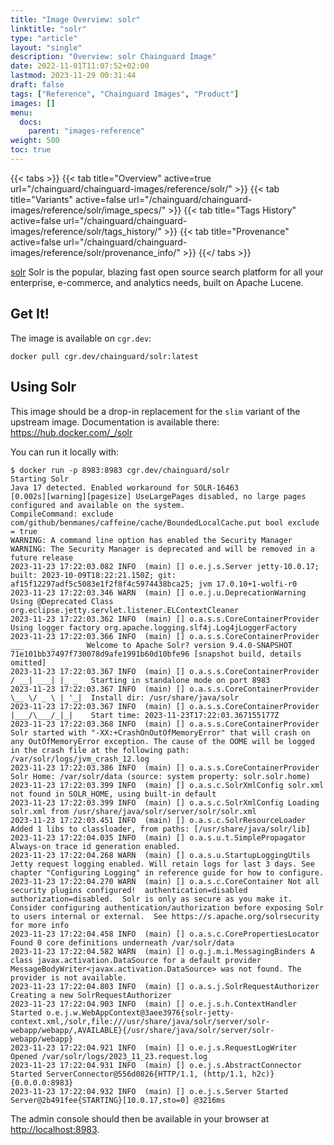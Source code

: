 ```yaml
---
title: "Image Overview: solr"
linktitle: "solr"
type: "article"
layout: "single"
description: "Overview: solr Chainguard Image"
date: 2022-11-01T11:07:52+02:00
lastmod: 2023-11-29 00:31:44
draft: false
tags: ["Reference", "Chainguard Images", "Product"]
images: []
menu: 
  docs: 
    parent: "images-reference"
weight: 500
toc: true
---
```


{{< tabs >}}
{{< tab title="Overview" active=true url="/chainguard/chainguard-images/reference/solr/" >}}
{{< tab title="Variants" active=false url="/chainguard/chainguard-images/reference/solr/image_specs/" >}}
{{< tab title="Tags History" active=false url="/chainguard/chainguard-images/reference/solr/tags_history/" >}}
{{< tab title="Provenance" active=false url="/chainguard/chainguard-images/reference/solr/provenance_info/" >}}
{{</ tabs >}}



<!--overview:start-->
[solr](https://github.com/apache/solr) Solr is the popular, blazing fast open source search platform for all your enterprise, e-commerce, and analytics needs, built on Apache Lucene.
<!--overview:end-->

<!--getting:start-->
## Get It!
The image is available on `cgr.dev`:

```
docker pull cgr.dev/chainguard/solr:latest
```
<!--getting:end-->

<!--body:start-->
## Using Solr

This image should be a drop-in replacement for the `slim` variant of the upstream image.
Documentation is available there: https://hub.docker.com/_/solr

You can run it locally with:

```shell
$ docker run -p 8983:8983 cgr.dev/chainguard/solr
Starting Solr
Java 17 detected. Enabled workaround for SOLR-16463
[0.002s][warning][pagesize] UseLargePages disabled, no large pages configured and available on the system.
CompileCommand: exclude com/github/benmanes/caffeine/cache/BoundedLocalCache.put bool exclude = true
WARNING: A command line option has enabled the Security Manager
WARNING: The Security Manager is deprecated and will be removed in a future release
2023-11-23 17:22:03.082 INFO  (main) [] o.e.j.s.Server jetty-10.0.17; built: 2023-10-09T18:22:21.150Z; git: af15f12297adf5c5083e1f2f8f4c5974438bca25; jvm 17.0.10+1-wolfi-r0
2023-11-23 17:22:03.346 WARN  (main) [] o.e.j.u.DeprecationWarning Using @Deprecated Class org.eclipse.jetty.servlet.listener.ELContextCleaner
2023-11-23 17:22:03.362 INFO  (main) [] o.a.s.s.CoreContainerProvider Using logger factory org.apache.logging.slf4j.Log4jLoggerFactory
2023-11-23 17:22:03.366 INFO  (main) [] o.a.s.s.CoreContainerProvider  ___      _       Welcome to Apache Solr? version 9.4.0-SNAPSHOT 71e101bb37497f730078d9afe1991b60d10bfe96 [snapshot build, details omitted]
2023-11-23 17:22:03.367 INFO  (main) [] o.a.s.s.CoreContainerProvider / __| ___| |_ _   Starting in standalone mode on port 8983
2023-11-23 17:22:03.367 INFO  (main) [] o.a.s.s.CoreContainerProvider \__ \/ _ \ | '_|  Install dir: /usr/share/java/solr
2023-11-23 17:22:03.367 INFO  (main) [] o.a.s.s.CoreContainerProvider |___/\___/_|_|    Start time: 2023-11-23T17:22:03.367155177Z
2023-11-23 17:22:03.368 INFO  (main) [] o.a.s.s.CoreContainerProvider Solr started with "-XX:+CrashOnOutOfMemoryError" that will crash on any OutOfMemoryError exception. The cause of the OOME will be logged in the crash file at the following path: /var/solr/logs/jvm_crash_12.log
2023-11-23 17:22:03.386 INFO  (main) [] o.a.s.s.CoreContainerProvider Solr Home: /var/solr/data (source: system property: solr.solr.home)
2023-11-23 17:22:03.399 INFO  (main) [] o.a.s.c.SolrXmlConfig solr.xml not found in SOLR_HOME, using built-in default
2023-11-23 17:22:03.399 INFO  (main) [] o.a.s.c.SolrXmlConfig Loading solr.xml from /usr/share/java/solr/server/solr/solr.xml
2023-11-23 17:22:03.451 INFO  (main) [] o.a.s.c.SolrResourceLoader Added 1 libs to classloader, from paths: [/usr/share/java/solr/lib]
2023-11-23 17:22:04.035 INFO  (main) [] o.a.s.u.t.SimplePropagator Always-on trace id generation enabled.
2023-11-23 17:22:04.268 WARN  (main) [] o.a.s.u.StartupLoggingUtils Jetty request logging enabled. Will retain logs for last 3 days. See chapter "Configuring Logging" in reference guide for how to configure.
2023-11-23 17:22:04.270 WARN  (main) [] o.a.s.c.CoreContainer Not all security plugins configured!  authentication=disabled authorization=disabled.  Solr is only as secure as you make it. Consider configuring authentication/authorization before exposing Solr to users internal or external.  See https://s.apache.org/solrsecurity for more info
2023-11-23 17:22:04.458 INFO  (main) [] o.a.s.c.CorePropertiesLocator Found 0 core definitions underneath /var/solr/data
2023-11-23 17:22:04.582 WARN  (main) [] o.g.j.m.i.MessagingBinders A class javax.activation.DataSource for a default provider MessageBodyWriter<javax.activation.DataSource> was not found. The provider is not available.
2023-11-23 17:22:04.803 INFO  (main) [] o.a.s.j.SolrRequestAuthorizer Creating a new SolrRequestAuthorizer
2023-11-23 17:22:04.903 INFO  (main) [] o.e.j.s.h.ContextHandler Started o.e.j.w.WebAppContext@3aee3976{solr-jetty-context.xml,/solr,file:///usr/share/java/solr/server/solr-webapp/webapp/,AVAILABLE}{/usr/share/java/solr/server/solr-webapp/webapp}
2023-11-23 17:22:04.921 INFO  (main) [] o.e.j.s.RequestLogWriter Opened /var/solr/logs/2023_11_23.request.log
2023-11-23 17:22:04.931 INFO  (main) [] o.e.j.s.AbstractConnector Started ServerConnector@556d0826{HTTP/1.1, (http/1.1, h2c)}{0.0.0.0:8983}
2023-11-23 17:22:04.932 INFO  (main) [] o.e.j.s.Server Started Server@2b491fee{STARTING}[10.0.17,sto=0] @3216ms
```

The admin console should then be available in your browser at [http://localhost:8983](http://localhost:8983).
<!--body:end-->

